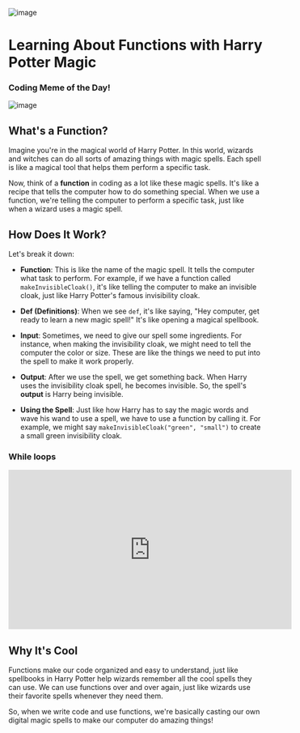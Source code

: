 ![image](https://github.com/ShimkusAcademy/rock/assets/88108711/7f5d20e4-8531-4560-a18d-29973123f620)


# Learning About Functions with Harry Potter Magic

### Coding Meme of the Day!
![image](https://github.com/ShimkusAcademy/rock/assets/88108711/dba35586-8c40-40eb-bdca-952b95181a11)


## What's a Function?

Imagine you're in the magical world of Harry Potter. In this world, wizards and witches can do all sorts of amazing things with magic spells. Each spell is like a magical tool that helps them perform a specific task.

Now, think of a **function** in coding as a lot like these magic spells. It's like a recipe that tells the computer how to do something special. When we use a function, we're telling the computer to perform a specific task, just like when a wizard uses a magic spell.

## How Does It Work?

Let's break it down:

- **Function**: This is like the name of the magic spell. It tells the computer what task to perform. For example, if we have a function called `makeInvisibleCloak()`, it's like telling the computer to make an invisible cloak, just like Harry Potter's famous invisibility cloak.

- **Def (Definitions)**: When we see `def`, it's like saying, "Hey computer, get ready to learn a new magic spell!" It's like opening a magical spellbook.

- **Input**: Sometimes, we need to give our spell some ingredients. For instance, when making the invisibility cloak, we might need to tell the computer the color or size. These are like the things we need to put into the spell to make it work properly.

- **Output**: After we use the spell, we get something back. When Harry uses the invisibility cloak spell, he becomes invisible. So, the spell's **output** is Harry being invisible.

- **Using the Spell**: Just like how Harry has to say the magic words and wave his wand to use a spell, we have to use a function by calling it. For example, we might say `makeInvisibleCloak("green", "small")` to create a small green invisibility cloak.

### While loops

<iframe width="560" height="315" src="https://www.youtube.com/embed/rRTjPnVooxE?si=H17BMbn0ruOpLkka" title="YouTube video player" frameborder="0" allow="accelerometer; autoplay; clipboard-write; encrypted-media; gyroscope; picture-in-picture; web-share" allowfullscreen></iframe>

## Why It's Cool

Functions make our code organized and easy to understand, just like spellbooks in Harry Potter help wizards remember all the cool spells they can use. We can use functions over and over again, just like wizards use their favorite spells whenever they need them.

So, when we write code and use functions, we're basically casting our own digital magic spells to make our computer do amazing things!
